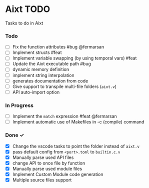 # Aixt TODO

Tasks to do in Aixt 

### Todo

- [ ] Fix the function attributes #bug @fermarsan
- [ ] Implement structs #feat
- [ ] Implement variable swapping (by using temporal vars) #feat
- [ ] Update the Aixt executable path #bug
- [ ] dynamic memory definition
- [ ] implement string interpolation
- [ ] generates documentation from code
- [ ] Give support to transpile multi-file folders (`aixt.v`)
- [ ] API auto-import option

### In Progress

- [ ] Implement the `match` expression #feat @fermarsan
- [ ] Implement automatic use of Makefiles in -c (compile) command
   
### Done ✓

- [x] Change the vscode tasks to point the folder instead of `aixt.v`
- [x] pass default config from `<port>.toml` to `builtin.c.v`
- [x] Manually parse used API files
- [x] change API to once file by function
- [x] Manually parse used module files
- [x] Implement Custom Module code generation
- [x] Multiple source files support